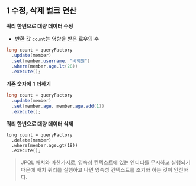 ##  1 수정, 삭제 벌크 연산

**쿼리 한번으로 대량 데이터 수정**

* 반환 값 `count`는 영향을 받은 로우의 수

```java
long count = queryFactory
  .update(member)
  .set(member.username, "비회원") 
  .where(member.age.lt(28))
  .execute();
```

**기존 숫자에** **1** **더하기**

```java
long count = queryFactory
  .update(member)
  .set(member.age, member.age.add(1))
  .execute();
```

**쿼리 한번으로 대량 데이터 삭제**

```
long count = queryFactory
  .delete(member)
  .where(member.age.gt(18))
  .execute();
```

> JPQL 배치와 마찬가지로, 영속성 컨텍스트에 있는 엔티티를 무시하고 실행되기 때문에 배치 쿼리를 실행하고 나면 영속성 컨텍스트를 초기화 하는 것이 안전하다.